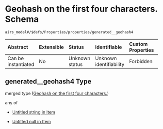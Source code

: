 # Geohash on the first four characters. Schema

```txt
airs_model#/$defs/Properties/properties/generated__geohash4
```



| Abstract            | Extensible | Status         | Identifiable            | Custom Properties | Additional Properties | Access Restrictions | Defined In                                                      |
| :------------------ | :--------- | :------------- | :---------------------- | :---------------- | :-------------------- | :------------------ | :-------------------------------------------------------------- |
| Can be instantiated | No         | Unknown status | Unknown identifiability | Forbidden         | Allowed               | none                | [model.schema.json\*](model.schema.json "open original schema") |

## generated\_\_geohash4 Type

merged type ([Geohash on the first four characters.](model-defs-properties-properties-geohash-on-the-first-four-characters.md))

any of

* [Untitled string in Item](model-defs-properties-properties-geohash-on-the-first-four-characters-anyof-0.md "check type definition")

* [Untitled null in Item](model-defs-properties-properties-geohash-on-the-first-four-characters-anyof-1.md "check type definition")
